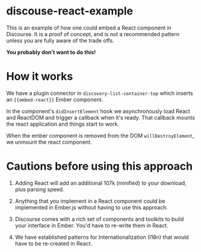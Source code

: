 discouse-react-example
======================

This is an example of how one could embed a React component in Discourse. It is a proof of concept, and is
not a recommended pattern unless you are fully aware of the trade offs.

**You probably don't want to do this!**


How it works
============

We have a plugin connector in `discovery-list-container-top` which inserts an `{{embed-react}}`
Ember component.

In the component's `didInsertElement` hook we asynchronously load React and ReactDOM
and trigger a callback when it's ready. That callback mounts the react application and
things start to work.

When the ember component is removed from the DOM `willDestroyElement`, we unmount the react component.


Cautions before using this approach
===================================

1. Adding React will add an additional 107k (minified) to your download, plus parsing speed.

2. Anything that you implement in a React component could be implemented in Ember.js without having to use this approach.

3. Discourse comes with a rich set of components and toolkits to build your interface in Ember. You'd have to re-write them in React.

4. We have established patterns for Internationalization (I18n) that would have to be re-created in React.
